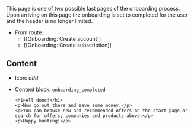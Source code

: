This page is one of two possible last pages of the onboarding process. Upon arriving on this page the onboarding is set to completed for the user and the header is no longer limited.

* From route:
  * [[Onboarding: Create account]]
  * [[Onboarding: Create subscription]]

## Content
* Icon: _add_
* Content block: `onboarding_completed`  

  `<h1>All done!</h1>`  
  `<p>Now go out there and save some money.</p>`  
  `<p>You can browse new and recommended offers on the start page or search for offers, companies and products above.</p>`  
  `<p>Happy hunting!</p>`


